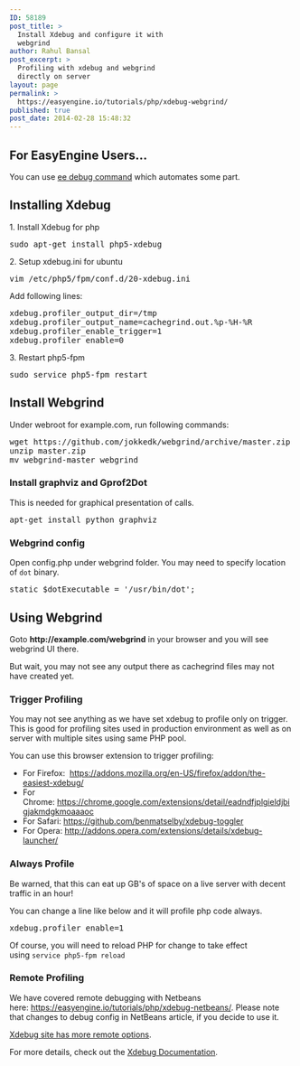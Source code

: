 ```yaml
---
ID: 58189
post_title: >
  Install Xdebug and configure it with
  webgrind
author: Rahul Bansal
post_excerpt: >
  Profiling with xdebug and webgrind
  directly on server
layout: page
permalink: >
  https://easyengine.io/tutorials/php/xdebug-webgrind/
published: true
post_date: 2014-02-28 15:48:32
---
```

<h2>For EasyEngine Users...</h2>
You can use <a href="https://easyengine.io/docs/commands/debug/">ee debug command</a> which automates some part.
<h2>Installing Xdebug</h2>
1. Install Xdebug for php
<pre>sudo apt-get install php5-xdebug</pre>
2. Setup xdebug.ini for ubuntu
<pre>vim /etc/php5/fpm/conf.d/20-xdebug.ini</pre>
Add following lines:
<div id="file-gistfile1-txt-LC3">
<pre>xdebug.profiler_output_dir=/tmp
xdebug.profiler_output_name=cachegrind.out.%p-%H-%R
xdebug.profiler_enable_trigger=1
xdebug.profiler_enable=0</pre>
3. Restart php5-fpm
<pre>sudo service php5-fpm restart</pre>
<h2>Install Webgrind</h2>
Under webroot for example.com, run following commands:
<pre class="no-highlight">wget https://github.com/jokkedk/webgrind/archive/master.zip
unzip master.zip
mv webgrind-master webgrind</pre>
<h3>Install graphviz and Gprof2Dot</h3>
This is needed for graphical presentation of calls.
<pre class="no-highlight">apt-get install python graphviz</pre>
<h3>Webgrind config</h3>
Open config.php under webgrind folder. You may need to specify location of <code>dot</code> binary.
<pre>static $dotExecutable = '/usr/bin/dot';</pre>
<h2>Using Webgrind</h2>
Goto <strong>http://example.com/webgrind</strong> in your browser and you will see webgrind UI there.

But wait, you may not see any output there as cachegrind files may not have created yet.
<h3>Trigger Profiling</h3>
You may not see anything as we have set xdebug to profile only on trigger. This is good for profiling sites used in production environment as well as on server with multiple sites using same PHP pool.

You can use this browser extension to trigger profiling:
<ul>
 	<li>For Firefox:  <a style="line-height: normal; background-color: #ffffff;" href="https://addons.mozilla.org/en-US/firefox/addon/the-easiest-xdebug/">https://addons.mozilla.org/en-US/firefox/addon/the-easiest-xdebug/</a></li>
 	<li>For Chrome: <a style="line-height: normal; background-color: #ffffff;" href="https://chrome.google.com/extensions/detail/eadndfjplgieldjbigjakmdgkmoaaaoc">https://chrome.google.com/extensions/detail/eadndfjplgieldjbigjakmdgkmoaaaoc</a></li>
 	<li>For Safari: <a style="line-height: normal; background-color: #ffffff;" href="https://github.com/benmatselby/xdebug-toggler">https://github.com/benmatselby/xdebug-toggler</a></li>
 	<li>For Opera: <a style="line-height: normal; background-color: #ffffff;" href="http://addons.opera.com/extensions/details/xdebug-launcher/">http://addons.opera.com/extensions/details/xdebug-launcher/</a></li>
</ul>
<h3>Always Profile</h3>
Be warned, that this can eat up GB's of space on a live server with decent traffic in an hour!

You can change a line like below and it will profile php code always.
<pre>xdebug.profiler_enable=1</pre>
Of course, you will need to reload PHP for change to take effect using <code>service php5-fpm reload</code>
<h3>Remote Profiling</h3>
We have covered remote debugging with Netbeans here: <a href="https://easyengine.io/tutorials/php/xdebug-netbeans/">https://easyengine.io/tutorials/php/xdebug-netbeans/</a>. Please note that changes to debug config in NetBeans article, if you decide to use it.

<a href="http://www.xdebug.org/docs/remote">Xdebug site has more remote options</a>.

For more details, check out the <a title="Xdebug Documentation" href="http://xdebug.org/docs/remote">Xdebug Documentation</a>.

</div>